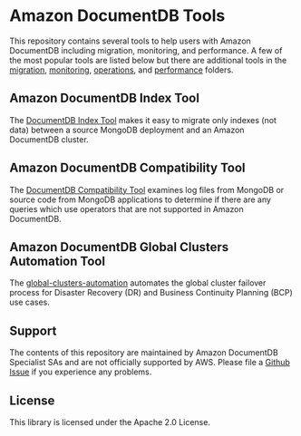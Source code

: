 # Amazon DocumentDB Tools

This repository contains several tools to help users with Amazon DocumentDB including migration, monitoring, and performance. A few of the most popular tools are listed below but there are additional tools in the [migration](./migration), [monitoring](./monitoring), [operations](./operations), and [performance](./performance) folders.

## Amazon DocumentDB Index Tool 

The [DocumentDB Index Tool](./index-tool) makes it easy to migrate only indexes (not data) between a source MongoDB deployment and an Amazon DocumentDB cluster.

## Amazon DocumentDB Compatibility Tool 

The [DocumentDB Compatibility Tool](./compat-tool) examines log files from MongoDB or source code from MongoDB applications to determine if there are any queries which use operators that are not supported in Amazon DocumentDB.

## Amazon DocumentDB Global Clusters Automation Tool

The [global-clusters-automation](./global-clusters-automation) automates the global cluster failover process for Disaster Recovery (DR) and Business Continuity Planning (BCP) use cases.

## Support

The contents of this repository are maintained by Amazon DocumentDB Specialist SAs and are not officially supported by AWS. Please file a [Github Issue](https://github.com/awslabs/amazon-documentdb-tools/issues) if you experience any problems.

## License

This library is licensed under the Apache 2.0 License. 

